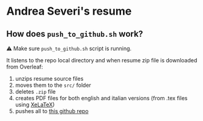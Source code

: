 # Andrea Severi's resume

## How does `push_to_github.sh` work?
:warning: Make sure `push_to_github.sh` script is running.

It listens to the repo local directory and when resume zip file is downloaded from Overleaf:
1. unzips resume source files
2. moves them to the `src/` folder
3. deletes `.zip` file
4. creates PDF files for both english and italian versions (from .tex files using [XeLaTeX](https://www.overleaf.com/learn/latex/XeLaTeX))
5. pushes all to [this github repo](https://github.com/seve-andre/resume)
